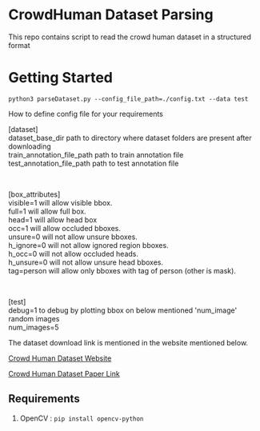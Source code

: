 # CrowdHuman Dataset Parsing
This repo contains script to read the crowd human dataset in a structured format

# Getting Started
```
python3 parseDataset.py --config_file_path=./config.txt --data test

```
How to define config file for your requirements 

[dataset] <br />
dataset_base_dir            path to directory where dataset folders are present after downloading <br />
train_annotation_file_path  path to train annotation file <br />
test_annotation_file_path   path to test annotation file <br />

<br />

[box_attributes] <br />
visible=1   will allow visible bbox. <br />
full=1      will allow full box. <br />
head=1      will allow head box <br />
occ=1       will allow occluded bboxes. <br />
unsure=0    will not allow unsure bboxes. <br />
h_ignore=0  will not allow ignored region bboxes. <br />
h_occ=0     will not allow occluded heads. <br />
h_unsure=0  will not allow unsure head bboxes. <br />
tag=person  will allow only bboxes with tag of person (other is mask). <br />

<br />

[test] <br />
debug=1     to debug by plotting bbox on below mentioned 'num_image' random images <br />
num_images=5 <br />

The dataset download link is mentioned in the website mentioned below.

[Crowd Human Dataset Website](https://www.crowdhuman.org/)

[Crowd Human Dataset Paper Link](https://arxiv.org/pdf/1805.00123.pdf)

## Requirements

1. OpenCV : ```pip install opencv-python```
